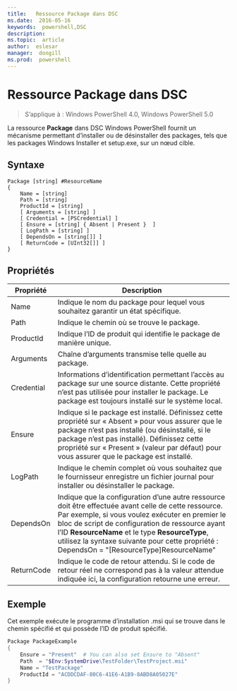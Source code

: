 ```yaml
---
title:   Ressource Package dans DSC
ms.date:  2016-05-16
keywords:  powershell,DSC
description:  
ms.topic:  article
author:  eslesar
manager:  dongill
ms.prod:  powershell
---
```


# Ressource Package dans DSC

> S’applique à : Windows PowerShell 4.0, Windows PowerShell 5.0

La ressource **Package** dans DSC Windows PowerShell fournit un mécanisme permettant d’installer ou de désinstaller des packages, tels que les packages Windows Installer et setup.exe, sur un nœud cible.

## Syntaxe

```
Package [string] #ResourceName
{
    Name = [string]
    Path = [string]
    ProductId = [string]
    [ Arguments = [string] ]
    [ Credential = [PSCredential] ]
    [ Ensure = [string] { Absent | Present }  ]
    [ LogPath = [string] ]
    [ DependsOn = [string[]] ]
    [ ReturnCode = [UInt32[]] ]
}
```

## Propriétés
|  Propriété  |  Description   | 
|---|---| 
| Name| Indique le nom du package pour lequel vous souhaitez garantir un état spécifique.| 
| Path| Indique le chemin où se trouve le package.| 
| ProductId| Indique l’ID de produit qui identifie le package de manière unique.| 
| Arguments| Chaîne d’arguments transmise telle quelle au package.| 
| Credential| Informations d’identification permettant l’accès au package sur une source distante. Cette propriété n’est pas utilisée pour installer le package. Le package est toujours installé sur le système local.| 
| Ensure| Indique si le package est installé. Définissez cette propriété sur « Absent » pour vous assurer que le package n’est pas installé (ou désinstallé, si le package n’est pas installé). Définissez cette propriété sur « Present » (valeur par défaut) pour vous assurer que le package est installé.| 
| LogPath| Indique le chemin complet où vous souhaitez que le fournisseur enregistre un fichier journal pour installer ou désinstaller le package.| 
| DependsOn | Indique que la configuration d’une autre ressource doit être effectuée avant celle de cette ressource. Par exemple, si vous voulez exécuter en premier le bloc de script de configuration de ressource ayant l’ID **ResourceName** et le type **ResourceType**, utilisez la syntaxe suivante pour cette propriété : DependsOn = "[ResourceType]ResourceName"| 
| ReturnCode| Indique le code de retour attendu. Si le code de retour réel ne correspond pas à la valeur attendue indiquée ici, la configuration retourne une erreur.| 

## Exemple

Cet exemple exécute le programme d’installation .msi qui se trouve dans le chemin spécifié et qui possède l’ID de produit spécifié.

```powershell
Package PackageExample
{
    Ensure = "Present"  # You can also set Ensure to "Absent"
    Path  = "$Env:SystemDrive\TestFolder\TestProject.msi"
    Name = "TestPackage"
    ProductId = "ACDDCDAF-80C6-41E6-A1B9-8ABD8A05027E"
} 
```



<!--HONumber=May16_HO3-->


